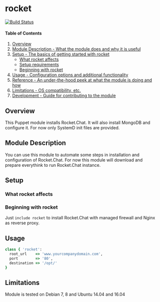 # rocket
[![Build Status](https://travis-ci.org/RocketChat/puppet-rocket.svg?branch=master)](https://travis-ci.org/RocketChat/puppet-rocket)

#### Table of Contents

1. [Overview](#overview)
2. [Module Description - What the module does and why it is useful](#module-description)
3. [Setup - The basics of getting started with rocket](#setup)
    * [What rocket affects](#what-rocket-affects)
    * [Setup requirements](#setup-requirements)
    * [Beginning with rocket](#beginning-with-rocket)
4. [Usage - Configuration options and additional functionality](#usage)
5. [Reference - An under-the-hood peek at what the module is doing and how](#reference)
5. [Limitations - OS compatibility, etc.](#limitations)
6. [Development - Guide for contributing to the module](#development)

## Overview
This Puppet module installs Rocket.Chat. It will also install MongoDB and configure it. For now only SystemD init files are provided.

## Module Description

You can use this module to automate some steps in installation and configuration of Rocket.Chat. For now this module will download and prepare everythink to run Rocket.Chat instance.

## Setup

### What rocket affects

### Beginning with rocket

Just `include rocket` to install Rocket.Chat with managed firewall and Nginx as reverse proxy.

## Usage

```ruby
class { 'rocket':
  root_url    => 'www.yourcompanydomain.com',
  port        => '80',
  destination => '/opt/'
} 
```

## Limitations

Module is tested on Debian 7, 8 and Ubuntu 14.04 and 16.04
